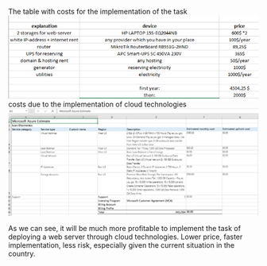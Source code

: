 The table with costs for the implementation of the task
<img src=1.png>
<br>
costs due to the implementation of cloud technologies
<img src=2.png>

As we can see, it will be much more profitable to implement the task of deploying a web server through cloud technologies. Lower price, faster implementation, less risk, especially given the current situation in the country.

